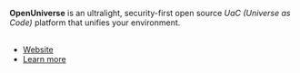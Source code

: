 <b>Open<wbr>Universe</b> is an ultralight, security-first open source
  <i>UaC (Universe as Code)</i> platform that unifies your environment.
<br><br>

- [Website](https://ou-org.github.io)
- [Learn more](https://github.com/ou-org/OpenUniverse)
